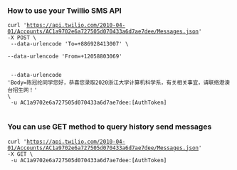 ### How to use your Twillio SMS API

<code>curl 'https://api.twilio.com/2010-04-01/Accounts/AC1a9702e6a727505d070433a6d7ae7dee/Messages.json' -X POST \ 
 </br>
--data-urlencode 'To=+886928413007' \ 
</br>
--data-urlencode 'From=+12058803069' \
</br>
--data-urlencode 'Body=陈冠纶同学您好，恭喜您录取2020浙江大学计算机科学系，有关相关事宜，请联络港澳台招生网！' \ 
</br>
-u AC1a9702e6a727505d070433a6d7ae7dee:[AuthToken]
</br>
</code>


### You can use GET method to query history send messages
<code>curl 'https://api.twilio.com/2010-04-01/Accounts/AC1a9702e6a727505d070433a6d7ae7dee/Messages.json' -X GET \ 
 </br>
-u AC1a9702e6a727505d070433a6d7ae7dee:[AuthToken]
</code>


